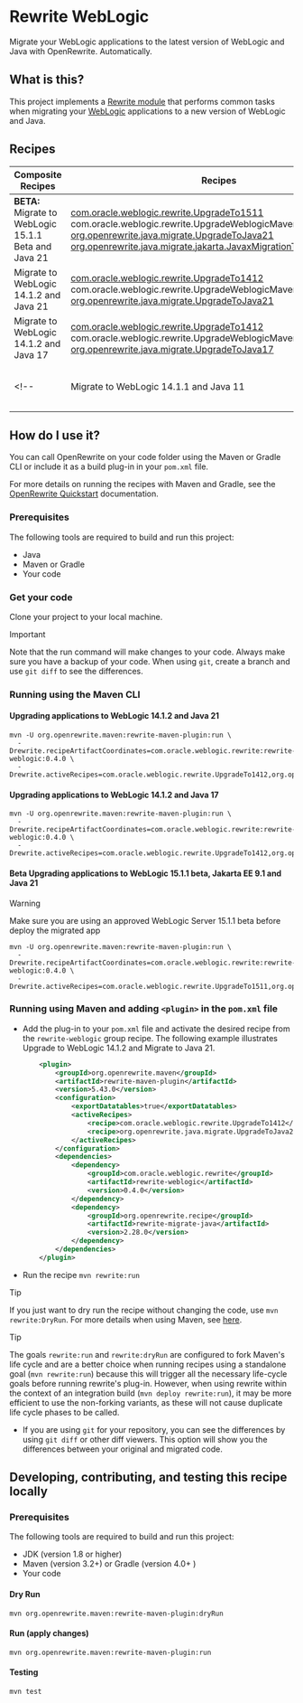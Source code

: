 # Rewrite WebLogic

Migrate your WebLogic applications to the latest version of WebLogic and Java with OpenRewrite. Automatically.

## What is this?

This project implements a [Rewrite module](https://github.com/openrewrite/rewrite) that performs common tasks when
migrating your [WebLogic](https://www.oracle.com/java/weblogic/) applications to a new version of WebLogic and Java.

## Recipes

| Composite Recipes | Recipes | Description |
| --- | --- | --- |
| **BETA:** Migrate to WebLogic 15.1.1 Beta and Java 21 | [com.oracle.weblogic.rewrite.UpgradeTo1511](./src/main/resources/META-INF/rewrite/weblogic-15.1.1.yaml) <br/> com.oracle.weblogic.rewrite.UpgradeWeblogicMavenPropertyVersion <br/> [org.openrewrite.java.migrate.UpgradeToJava21](https://docs.openrewrite.org/recipes/java/migrate/upgradetojava21) </br> [org.openrewrite.java.migrate.jakarta.JavaxMigrationToJakarta](https://docs.openrewrite.org/recipes/java/migrate/jakarta/javaxmigrationtojakarta) | - Applies changes required for migrating applications to WebLogic 15.1.1 and Jakarta 9.1 <br/> - Upgrades WebLogic version <br/> - Upgrades Java version to 21|
| Migrate to WebLogic 14.1.2 and Java 21 | [com.oracle.weblogic.rewrite.UpgradeTo1412](./src/main/resources/META-INF/rewrite/weblogic-14.1.2.yaml) <br/> com.oracle.weblogic.rewrite.UpgradeWeblogicMavenPropertyVersion <br/> [org.openrewrite.java.migrate.UpgradeToJava21](https://docs.openrewrite.org/recipes/java/migrate/upgradetojava21) | - Applies changes required for migrating applications to WebLogic 14.1.2 <br/> - Upgrades WebLogic version <br/> - Upgrades Java version to 21|
| Migrate to WebLogic 14.1.2 and Java 17 | [com.oracle.weblogic.rewrite.UpgradeTo1412](./src/main/resources/META-INF/rewrite/weblogic-14.1.2.yaml) <br/> com.oracle.weblogic.rewrite.UpgradeWeblogicMavenPropertyVersion <br/> [org.openrewrite.java.migrate.UpgradeToJava17](https://docs.openrewrite.org/recipes/java/migrate/upgradetojava17) | - Applies changes required for migrating applications to WebLogic 14.1.2 <br/> - Upgrades WebLogic version <br/> - Upgrades Java version to 17|
<!-- | Migrate to WebLogic 14.1.1 and Java 11 | [com.oracle.weblogic.rewrite.UpgradeTo1411](resources/META-INF/rewrite/weblogic-14.1.1.yaml) <br/> [org.openrewrite.java.migrate.Java8toJava11](https://docs.openrewrite.org/recipes/java/migrate/java8tojava11) <br/> [org.openrewrite.maven.ChangePropertyValue](https://docs.openrewrite.org/recipes/maven/changepropertyvalue) <br/> [org.openrewrite.maven.UpgradeParentVersion](https://docs.openrewrite.org/recipes/maven/upgradeparentversion) | - Applies changes required for migrating apps to WebLogic 14.1.1 <br/> - Upgrade Java version to 11 <br/> - Change property to weblogic 14.1.1 <br/> - Upgrade WebLogic Version on parent| -->

## How do I use it?

You can call OpenRewrite on your code folder using the Maven or Gradle CLI or include it as a build plug-in in your `pom.xml` file.

For more details on running the recipes with Maven and Gradle, see the [OpenRewrite Quickstart](https://docs.openrewrite.org/running-recipes/getting-started) documentation.

### Prerequisites

The following tools are required to build and run this project:

- Java
- Maven or Gradle
- Your code

### Get your code

Clone your project to your local machine.

> [!IMPORTANT]  
> Note that the run command will make changes to your code. Always make sure you have a backup of your code. When using `git`, create a branch and use `git diff` to see the differences.

### Running using the Maven CLI

#### Upgrading applications to WebLogic 14.1.2 and Java 21

```shell
mvn -U org.openrewrite.maven:rewrite-maven-plugin:run \
  -Drewrite.recipeArtifactCoordinates=com.oracle.weblogic.rewrite:rewrite-weblogic:0.4.0 \
  -Drewrite.activeRecipes=com.oracle.weblogic.rewrite.UpgradeTo1412,org.openrewrite.java.migrate.UpgradeToJava21
```

#### Upgrading applications to WebLogic 14.1.2 and Java 17

```shell
mvn -U org.openrewrite.maven:rewrite-maven-plugin:run \
  -Drewrite.recipeArtifactCoordinates=com.oracle.weblogic.rewrite:rewrite-weblogic:0.4.0 \
  -Drewrite.activeRecipes=com.oracle.weblogic.rewrite.UpgradeTo1412,org.openrewrite.java.migrate.UpgradeToJava17
```

#### **Beta** Upgrading applications to WebLogic 15.1.1 beta, Jakarta EE 9.1 and Java 21

> [!WARNING]  
> Make sure you are using an approved WebLogic Server 15.1.1 beta before deploy the migrated app

```shell
mvn -U org.openrewrite.maven:rewrite-maven-plugin:run \
  -Drewrite.recipeArtifactCoordinates=com.oracle.weblogic.rewrite:rewrite-weblogic:0.4.0 \
  -Drewrite.activeRecipes=com.oracle.weblogic.rewrite.UpgradeTo1511,org.openrewrite.java.migrate.UpgradeToJava21
```

### Running using Maven and adding `<plugin>` in the `pom.xml` file

- Add the plug-in to your `pom.xml` file and activate the desired recipe from the `rewrite-weblogic` group recipe. The following example illustrates Upgrade to WebLogic 14.1.2 and Migrate to Java 21.

    ```xml
        <plugin>
            <groupId>org.openrewrite.maven</groupId>
            <artifactId>rewrite-maven-plugin</artifactId>
            <version>5.43.0</version>
            <configuration>
                <exportDatatables>true</exportDatatables>
                <activeRecipes>
                    <recipe>com.oracle.weblogic.rewrite.UpgradeTo1412</recipe>
                    <recipe>org.openrewrite.java.migrate.UpgradeToJava21</recipe>
                </activeRecipes>
            </configuration>
            <dependencies>
                <dependency>
                    <groupId>com.oracle.weblogic.rewrite</groupId>
                    <artifactId>rewrite-weblogic</artifactId>
                    <version>0.4.0</version>
                </dependency>
                <dependency>
                    <groupId>org.openrewrite.recipe</groupId>
                    <artifactId>rewrite-migrate-java</artifactId>
                    <version>2.28.0</version>
                </dependency>
            </dependencies>
        </plugin>
    ```

- Run the recipe
    `mvn rewrite:run`

> [!TIP]  
> If you just want to dry run the recipe without changing the code, use `mvn rewrite:DryRun`. For more details when using Maven, see [here](https://docs.openrewrite.org/reference/rewrite-maven-plugin).

> [!TIP]  
> The goals `rewrite:run` and `rewrite:dryRun` are configured to fork Maven's life cycle and are a better choice when running recipes using a standalone goal (`mvn rewrite:run`) because this will trigger all the necessary life-cycle goals before running rewrite's plug-in. However, when using rewrite within the context of an integration build (`mvn deploy rewrite:run`), it may be more efficient to use the non-forking variants, as these will not cause duplicate life cycle phases to be called.

- If you are using `git` for your repository, you can see the differences by using `git diff` or other diff viewers. This option will show you the differences between your original and migrated code.

## Developing, contributing, and testing this recipe locally

### Prerequisites

The following tools are required to build and run this project:

- JDK (version 1.8 or higher)
- Maven (version 3.2+) or Gradle (version 4.0+ )
- Your code

#### Dry Run

```shell
mvn org.openrewrite.maven:rewrite-maven-plugin:dryRun
```

#### Run (apply changes)

```shell
mvn org.openrewrite.maven:rewrite-maven-plugin:run
```

#### Testing

```shell
mvn test
```
